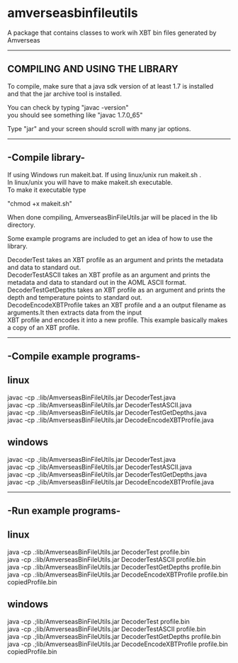 # amverseasbinfileutils
A package that contains classes to work wih XBT bin files generated by Amverseas<br>


-----------------------------------
**COMPILING AND USING THE LIBRARY**
------------------------------------

To compile, make sure that a java sdk version of at least 1.7 is installed<br>
and that the jar archive tool is installed.<br>

You can check by typing "javac -version"<br>
you should see something like "javac 1.7.0_65"<br>

Type "jar" and your screen should scroll with many jar options.<br>


-----------------
-Compile library-
-----------------

If using Windows run makeit.bat. If using linux/unix run makeit.sh .<br>
In linux/unix you will have to make makeit.sh executable.<br>
To make it executable type<br>

"chmod +x makeit.sh"<br>

When done compiling, AmverseasBinFileUtils.jar will be placed in the lib directory.<br>


Some example programs are included to get an idea of how to use the library.<br>

DecoderTest takes an XBT profile as an argument and prints the metadata and data to standard out.<br>
DecoderTestASCII takes an XBT profile as an argument and prints the metadata and data to standard out in the AOML ASCII format.<br>
DecoderTestGetDepths takes an XBT profile as an argument and prints the depth and temperature points to standard out.<br>
DecodeEncodeXBTProfile takes an XBT profile and a an output filename as arguments.It then extracts data from the input <br>
XBT profile and encodes it into a new profile. This example basically makes a copy of an XBT profile.<br>

--------------------------
-Compile example programs-
--------------------------

linux
-----

javac -cp .:lib/AmverseasBinFileUtils.jar DecoderTest.java<br>
javac -cp .:lib/AmverseasBinFileUtils.jar DecoderTestASCII.java<br>
javac -cp .:lib/AmverseasBinFileUtils.jar DecoderTestGetDepths.java<br>
javac -cp .:lib/AmverseasBinFileUtils.jar DecodeEncodeXBTProfile.java<br>

windows
-------

javac -cp .;lib/AmverseasBinFileUtils.jar DecoderTest.java<br>
javac -cp .;lib/AmverseasBinFileUtils.jar DecoderTestASCII.java<br>
javac -cp .;lib/AmverseasBinFileUtils.jar DecoderTestGetDepths.java<br>
javac -cp .;lib/AmverseasBinFileUtils.jar DecodeEncodeXBTProfile.java<br>

----------------------
-Run example programs-
----------------------

linux
-----

java -cp .:lib/AmverseasBinFileUtils.jar DecoderTest profile.bin<br>
java -cp .:lib/AmverseasBinFileUtils.jar DecoderTestASCII profile.bin<br>
java -cp .:lib/AmverseasBinFileUtils.jar DecoderTestGetDepths profile.bin<br>
java -cp .:lib/AmverseasBinFileUtils.jar DecodeEncodeXBTProfile profile.bin copiedProfile.bin<br>

windows
-------

java -cp .;lib/AmverseasBinFileUtils.jar DecoderTest profile.bin<br>
java -cp .;lib/AmverseasBinFileUtils.jar DecoderTestASCII profile.bin<br>
java -cp .;lib/AmverseasBinFileUtils.jar DecoderTestGetDepths profile.bin<br>
java -cp .;lib/AmverseasBinFileUtils.jar DecodeEncodeXBTProfile profile.bin copiedProfile.bin<br>



